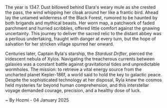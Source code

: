 
The year is 1347.  Dust billowed behind Elara's weary mule as she crested the pass, the wind whipping her cloak around her like a frantic bird.  Ahead lay the untamed wilderness of the Black Forest, rumored to be haunted by both brigands and mythical beasts.  Her worn map, a patchwork of faded parchment and hurried scribbles, offered little comfort against the gnawing uncertainty.  This journey to deliver the sacred relic to the distant abbey was a perilous undertaking, fraught with danger at every turn, but the hope of salvation for her stricken village spurred her onward.


Centuries later, Captain Ryla's starship, the *Stardust Drifter*, pierced the iridescent nebula of Xylos.  Navigating the treacherous currents between galaxies was a constant battle against gravitational tides and unpredictable wormholes.  The mission: to retrieve a vital energy source from the uncharted planet Kepler-186f, a world said to hold the key to galactic peace.  Despite the sophisticated technology at her disposal, Ryla knew the cosmos held mysteries far beyond human comprehension, and this interstellar voyage demanded courage, precision, and a healthy dose of luck.

~ By Hozmi - 04 January 2025
